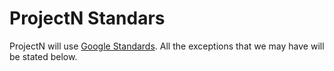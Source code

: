 # ProjectN Standars

ProjectN will use [Google Standards](https://google.github.io/styleguide/). All the exceptions that we may have will be stated below.